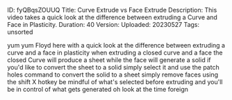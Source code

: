 ID: fyQBqsZOUUQ
Title: Curve Extrude vs Face Extrude
Description: This video takes a quick look at the difference between extruding a Curve and Face in Plasticity.
Duration: 40
Version: 
Uploaded: 20230527
Tags: unsorted

yum yum Floyd here with a quick look at
the difference between extruding a curve
and a face in plasticity when extruding
a closed curve and a face the closed
Curve will produce a sheet while the
face will generate a solid if you'd like
to convert the sheet to a solid simply
select it and use the patch holes
command
to convert the solid to a sheet simply
remove faces using the shift X hotkey
be mindful of what's selected before
extruding and you'll be in control of
what gets generated oh look at the time
foreign
